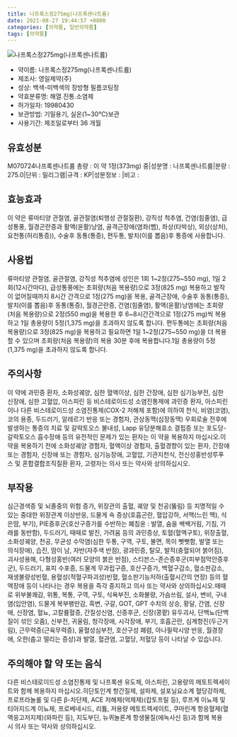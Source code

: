 ```yaml
---
title: 나프록스정275mg(나프록센나트륨)
date: 2021-08-27 19:44:57 +0800
categories: [의약품, 일반의약품]
tags: [의약품]
---
```

![나프록스정275mg(나프록센나트륨)](https://nedrug.mfds.go.kr/pbp/cmn/itemImageDownload/147427723389300154)

- 약이름: 나프록스정275mg(나프록센나트륨)
- 제조사: 영일제약(주)
- 성상: 백색-미백색의 장방형 필름코팅정
- 약효분류명: 해열.진통.소염제
- 허가일자: 19980430
- 보관방법: 기밀용기, 실온(1~30℃)보관
- 사용기간: 제조일로부터 36 개월
## 유효성분
M070724나프록센나트륨
총량 : 이 약 1정(373mg) 중|성분명 : 나프록센나트륨|분량 : 275.0|단위 : 밀리그램|규격 : KP|성분정보 : |비고 :
## 효능효과
이 약은 류마티양 관절염, 골관절염(퇴행성 관절질환), 강직성 척추염, 건염(힘줄염), 급성통풍, 월경곤란증과 활액(윤활)낭염, 골격근장애(염좌(삠), 좌상(타박상), 외상(상처), 요천통(허리통증)), 수술후 동통(통증), 편두통, 발치(이를 뽑음)후 통증에 사용합니다.
## 사용법
류마티양 관절염, 골관절염, 강직성 척추염에 성인은 1회 1~2정(275~550 mg), 1일 2회(12시간마다), 급성통풍에는 초회량(처음 복용량)으로 3정(825 mg) 복용하고 발작이 없어질때까지 8시간 간격으로 1정(275 mg)을 복용, 골격근장애, 수술후 동통(통증), 발치(이를 뽑음)후 동통(통증), 월경곤란증, 건염(힘줄염), 활액(윤활)낭염에는 초회량(처음 복용량)으로 2정(550 mg)을 복용한 후 6~8시간간격으로 1정(275 mg)씩 복용하고 1일 총용량이 5정(1,375 mg)을 초과하지 않도록 합니다. 편두통에는 초회량(처음 복용량)으로 3정(825 mg)을 복용하고 필요하면 1일 1~2정(275~550 mg)을 더 복용할 수 있으며 초회량(처음 복용량)의 복용 30분 후에 복용합니다.1일 총용량이 5정(1,375 mg)을 초과하지 않도록 합니다.
## 주의사항
이 약에 과민증 환자, 소화성궤양, 심한 혈액이상, 심한 간장애, 심한 심기능부전, 심한 신장애, 심한 고혈압, 아스피린 등 비스테로이드성 소염진통제에 과민증 환자, 아스피린이나 다른 비스테로이드성 소염진통제(COX-2 저해제 포함)에 의하여 천식, 비염(코염), 코의 용종, 두드러기, 알레르기 반응 또는 경험자, 관상동맥(심장동맥) 우회로술 전후에 발생하는 통증의 치료 및 갈락토오스 불내성, Lapp 유당분해효소 결핍증 또는 포도당-갈락토오스 흡수장애 등의 유전적인 문제가 있는 환자는 이 약을 복용하지 마십시오.이 약을 복용하기 전에 소화성궤양 경험자, 혈액이상 경험자, 출혈경향이 있는 환자, 간장애 또는 경험자, 신장애 또는 경험자, 심기능장애, 고혈압, 기관지천식, 전신성홍반성루푸스 및 혼합결합조직질환 환자, 고령자는 의사 또는 약사와 상의하십시오.
## 부작용
심근경색증 및 뇌졸중의 위험 증가, 위장관의 출혈, 궤양 및 천공(뚫림) 등 치명적일 수 있는 중대한 위장관계 이상반응, 드물게 쇽 증상(호흡곤란, 혈압강하, 서맥(느린 맥), 식은땀, 부기), PIE증후군(호산구증가를 수반하는 폐침윤 : 발열, 숨을 쌕쌕거림, 기침, 가래를 동반함), 두드러기, 때때로 발진, 가려움 등의 과민증상, 토혈(혈액구토), 위장출혈, 소화성궤양, 천공, 무균성 수막염(심한 두통, 구역, 구토, 불면, 목이 뻣뻣함, 발열 또는 의식장애), 습진, 땀이 남, 자반(자주색 반점), 광과민증, 탈모, 발적(충혈되어 붉어짐), 괴사성용해, 다형성홍반(여러 모양의 붉은 반점), 스티븐스-존슨증후군(피부점막안증후군), 두드러기, 표피 수포증, 드물게 무과립구증, 호산구증가, 백혈구감소, 혈소판감소, 재생불량성빈혈, 용혈성(적혈구파괴성)빈혈, 혈소판기능저하(출혈시간의 연장) 등의 혈액장애 등이 나타나는 경우 복용을 즉각 중지하고 의사 또는 약사와 상의하십시오.때때로 위부불쾌감, 위통, 복통, 구역, 구토, 식욕부진, 소화불량, 가슴쓰림, 설사, 변비, 구내염(입안염), 드물게 복부팽만감, 흑변, 구갈, GOT, GPT 수치의 상승, 황달, 간염, 신장애, 신장염, 혈뇨, 고칼륨혈증, 간질성신염, 신증후군, 신장(콩팥) 유두괴사, 단백뇨(단백질이 섞인 오줌), 신부전, 귀울림, 청각장애, 시각장애, 부기, 호흡곤란, 심계항진(두근거림), 근무력증(근육무력증), 울혈성심부전, 호산구성 폐렴, 아나필락시양 반응, 월경장애, 오한(춥고 떨리는 증상)과 발열, 혈관염, 고혈당, 저혈당 등이 나타날 수 있습니다.
## 주의해야 할 약 또는 음식
다른 비스테로이드성 소염진통제 및 나프록센 유도체, 아스피린, 고용량의 메토트렉세이트와 함께 복용하지 마십시오.히단토인계 항간질제, 설파제, 설포닐요소계 혈당강하제, 프로프라놀롤 및 다른 β-차단제, ACE 저해제(억제제)(캅토프릴 등), 루프계 이뇨제 및 티아지드계 이뇨제, 프로베네시드, 리튬, 저용량 메토트렉세이트, 쿠마린계 항응혈제(혈액응고저지제)(와파린 등), 지도부딘, 뉴퀴놀론계 항생물질(에녹사신 등)과 함께 복용 시 의사 또는 약사와 상의하십시오.
